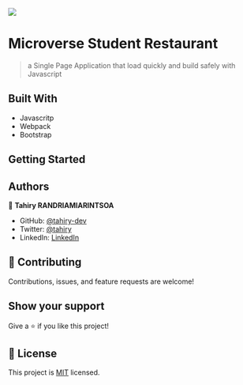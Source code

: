 ![](https://img.shields.io/badge/Microverse-blueviolet)

# Microverse Student Restaurant

> a Single Page Application that load quickly and build safely with Javascript


## Built With

- Javascritp
- Webpack
- Bootstrap

## Getting Started



## Authors

👤 **Tahiry RANDRIAMIARINTSOA**

- GitHub: [@tahiry-dev](https://github.com/tahiry-dev)
- Twitter: [@tahiry](https://twitter.com/Tahiry94825074)
- LinkedIn: [LinkedIn](https://www.linkedin.com/in/tahiry-randriamiarintsoa/)


## 🤝 Contributing

Contributions, issues, and feature requests are welcome!

## Show your support

Give a ⭐️ if you like this project!

## 📝 License

This project is [MIT](lic.url) licensed.
